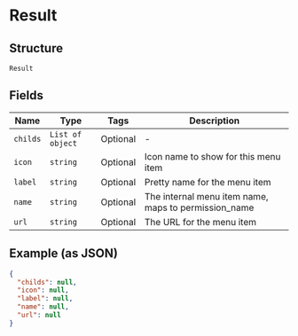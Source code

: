 
# Result

## Structure

`Result`

## Fields

| Name | Type | Tags | Description |
|  --- | --- | --- | --- |
| `childs` | `List of object` | Optional | - |
| `icon` | `string` | Optional | Icon name to show for this menu item |
| `label` | `string` | Optional | Pretty name for the menu item |
| `name` | `string` | Optional | The internal menu item name, maps to permission_name |
| `url` | `string` | Optional | The URL for the menu item |

## Example (as JSON)

```json
{
  "childs": null,
  "icon": null,
  "label": null,
  "name": null,
  "url": null
}
```

